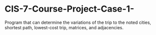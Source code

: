 # CIS-7-Course-Project-Case-1-
Program that can determine the variations of the trip to the noted cities, shortest path, lowest-cost trip, matrices, and adjacencies.
